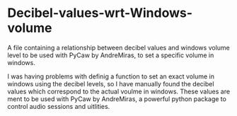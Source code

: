 # Decibel-values-wrt-Windows-volume
A file containing a relationship between decibel values and windows volume level to be used with PyCaw by AndreMiras, to set a specific volume in windows.

I was having problems with definig a function to set an exact volume in windows using the decibel levels, so I have manually found the decibel values which correspond to the actual voulme in windows.
These values are ment to be used with PyCaw by AndreMiras, a powerful python package to control audio sessions and uitlities.
